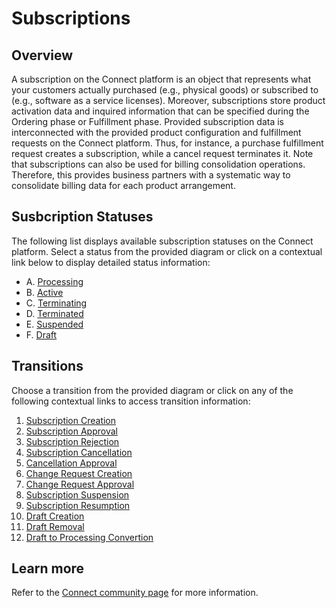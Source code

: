 # Subscriptions
## Overview
A subscription on the Connect platform is an object that represents what your customers actually purchased (e.g., physical goods) or subscribed to (e.g., software as a service licenses). Moreover, subscriptions store product activation data and inquired information that can be specified during the Ordering phase or Fulfillment phase. Provided subscription data is interconnected with the provided product configuration and fulfillment requests on the Connect platform. Thus, for instance, a purchase fulfillment request creates a subscription, while a cancel request terminates it.
Note that subscriptions can also be used for billing consolidation operations. Therefore, this provides business partners with a systematic way to consolidate billing data for each product arrangement.
## Susbcription Statuses
The following list displays available subscription statuses on the Connect platform. Select a status from the provided diagram or click on a contextual link below to display detailed status information:

* A. [Processing](s-a-processing.html)
* B. [Active](s-b-active.html)
* C. [Terminating](s-c-terminating.html)
* D. [Terminated](s-d-teminated.html)
* E. [Suspended](s-e-suspended.html)
* F. [Draft](s-f-draft.html)
## Transitions
Choose a transition from the provided diagram or click on any of the following contextual links to access transition information:

1. [Subscription Creation](t-1-new-subscription.html)
2. [Subscription Approval](t-2-pro-active.html)
3. [Subscription Rejection](t-3-pro-terminated.html)
4. [Subscription Cancellation](t-4-active-terminating.html)
5. [Cancellation Approval](t-5-terminating-terminated.html)
6. [Change Request Creation](t-6-change-request.html)
7. [Change Request Approval](t-7-change-approval.html)
8. [Subscription Suspension](t-8-suspend.html)
9. [Subscription Resumption](t-9-resume.html)
10. [Draft Creation](t-10-draft.html)
11. [Draft Removal](t-11-draft-removal.html)
12. [Draft to Processing Convertion](t-12-draft-processing.html)
## Learn more
Refer to the [Connect community page](https://connect.cloudblue.com/community/subscriptions) for more information.

